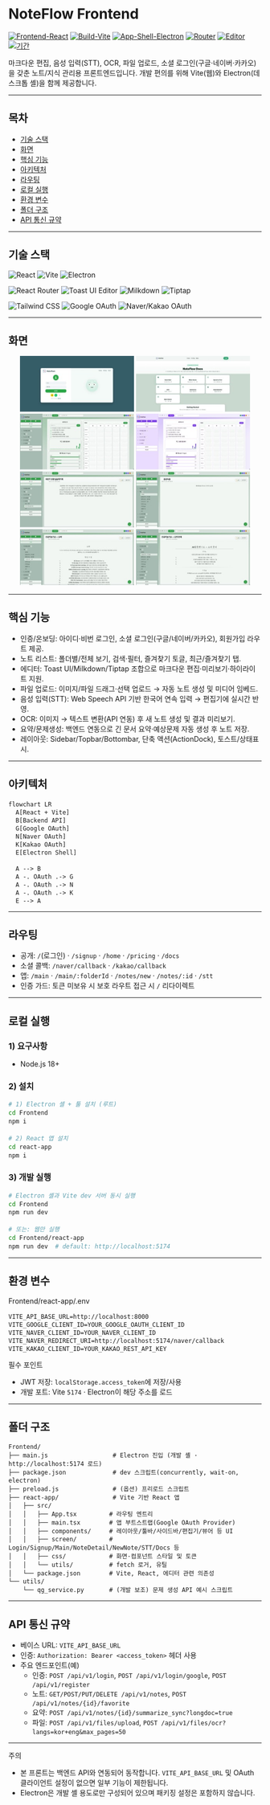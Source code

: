 # NoteFlow Frontend

[![Frontend-React](https://img.shields.io/badge/Frontend-React-61DAFB?logo=react&logoColor=000)](#)
[![Build-Vite](https://img.shields.io/badge/Build-Vite-646CFF?logo=vite&logoColor=fff)](#)
[![App-Shell-Electron](https://img.shields.io/badge/App%20Shell-Electron-2B2E3A?logo=electron&logoColor=9FEAF9)](#)
[![Router](https://img.shields.io/badge/Router-React%20Router-CA4245?logo=reactrouter&logoColor=fff)](#)
[![Editor](https://img.shields.io/badge/Editor-Toast%20UI%20%7C%20Milkdown%20%7C%20Tiptap-4C9?logo=markdown&logoColor=fff)](#)
[![기간](https://img.shields.io/badge/기간-2025.04–2025.10-6E7781)](#)

마크다운 편집, 음성 입력(STT), OCR, 파일 업로드, 소셜 로그인(구글·네이버·카카오)을 갖춘 노트/지식 관리용 프론트엔드입니다. 개발 편의를 위해 Vite(웹)와 Electron(데스크톱 셸)을 함께 제공합니다.

---

## 목차
- [기술 스택](#기술-스택)
- [화면](#화면)
- [핵심 기능](#핵심-기능)
- [아키텍처](#아키텍처)
- [라우팅](#라우팅)
- [로컬 실행](#로컬-실행)
- [환경 변수](#환경-변수)
- [폴더 구조](#폴더-구조)
- [API 통신 규약](#api-통신-규약)

---

## 기술 스택
![React](https://img.shields.io/badge/react-%2320232a.svg?style=for-the-badge&logo=react&logoColor=%2361DAFB)
![Vite](https://img.shields.io/badge/vite-%23646CFF.svg?style=for-the-badge&logo=vite&logoColor=white)
![Electron](https://img.shields.io/badge/electron-2B2E3A.svg?style=for-the-badge&logo=electron&logoColor=9FEAF9)

![React Router](https://img.shields.io/badge/React%20Router-CA4245?style=for-the-badge&logo=reactrouter&logoColor=white)
![Toast UI Editor](https://img.shields.io/badge/Toast%20UI%20Editor-181717?style=for-the-badge)
![Milkdown](https://img.shields.io/badge/Milkdown-2C3E50?style=for-the-badge)
![Tiptap](https://img.shields.io/badge/Tiptap-6E7781?style=for-the-badge)

![Tailwind CSS](https://img.shields.io/badge/Tailwind%20CSS-38B2AC?style=for-the-badge&logo=tailwindcss&logoColor=white)
![Google OAuth](https://img.shields.io/badge/Google%20OAuth-4285F4?style=for-the-badge&logo=google&logoColor=white)
![Naver/Kakao OAuth](https://img.shields.io/badge/Naver%20%7C%20Kakao%20OAuth-03C75A%20%7C%20F7E600?style=for-the-badge)

---

## 화면

<p align="center">
  <!-- 로그인 및 문서 -->
  <img src="./assets/login.jpg" alt="간편 로그인 및 회원가입" width="45%">
  <img src="./assets/Document.jpg" alt="문서 제공 화면" width="45%"><br/>

  <!-- 통계 및 테마 -->
  <img src="./assets/main.jpg" alt="학습 통계 및 분석" width="45%">
  <img src="./assets/theme.jpg" alt="자유로운 테마 선택 기능" width="45%"><br/>

  <!-- OCR 및 음성 기능 -->
  <img src="./assets/OCR.jpg" alt="Image to Text 기능" width="45%">
  <img src="./assets/Record.jpg" alt="실시간 음성 녹음 및 변환" width="45%"><br/>

  <!-- 요약 및 문제 생성 -->
  <img src="./assets/Summary.jpg" alt="요약 기능" width="45%">
  <img src="./assets/Create_P.jpg" alt="예상 문제 자동 생성" width="45%">
</p>

---

## 핵심 기능

- 인증/온보딩: 아이디·비번 로그인, 소셜 로그인(구글/네이버/카카오), 회원가입 라우트 제공.
- 노트 리스트: 폴더별/전체 보기, 검색·필터, 즐겨찾기 토글, 최근/즐겨찾기 탭.
- 에디터: Toast UI/Milkdown/Tiptap 조합으로 마크다운 편집·미리보기·하이라이트 지원.
- 파일 업로드: 이미지/파일 드래그·선택 업로드 → 자동 노트 생성 및 미디어 임베드.
- 음성 입력(STT): Web Speech API 기반 한국어 연속 입력 → 편집기에 실시간 반영.
- OCR: 이미지 → 텍스트 변환(API 연동) 후 새 노트 생성 및 결과 미리보기.
- 요약/문제생성: 백엔드 연동으로 긴 문서 요약·예상문제 자동 생성 후 노트 저장.
- 레이아웃: Sidebar/Topbar/Bottombar, 단축 액션(ActionDock), 토스트/상태표시.

---

## 아키텍처

```mermaid
flowchart LR
  A[React + Vite]
  B[Backend API]
  G[Google OAuth]
  N[Naver OAuth]
  K[Kakao OAuth]
  E[Electron Shell]

  A --> B
  A -. OAuth .-> G
  A -. OAuth .-> N
  A -. OAuth .-> K
  E --> A
```

---

## 라우팅

- 공개: `/`(로그인) · `/signup` · `/home` · `/pricing` · `/docs`
- 소셜 콜백: `/naver/callback` · `/kakao/callback`
- 앱: `/main` · `/main/:folderId` · `/notes/new` · `/notes/:id` · `/stt`
- 인증 가드: 토큰 미보유 시 보호 라우트 접근 시 `/` 리다이렉트

---

## 로컬 실행

### 1) 요구사항
- Node.js 18+

### 2) 설치
```bash
# 1) Electron 셸 + 툴 설치 (루트)
cd Frontend
npm i

# 2) React 앱 설치
cd react-app
npm i
```

### 3) 개발 실행
```bash
# Electron 셸과 Vite dev 서버 동시 실행
cd Frontend
npm run dev

# 또는: 웹만 실행
cd Frontend/react-app
npm run dev  # default: http://localhost:5174
```

---

## 환경 변수

Frontend/react-app/.env

```env
VITE_API_BASE_URL=http://localhost:8000
VITE_GOOGLE_CLIENT_ID=YOUR_GOOGLE_OAUTH_CLIENT_ID
VITE_NAVER_CLIENT_ID=YOUR_NAVER_CLIENT_ID
VITE_NAVER_REDIRECT_URI=http://localhost:5174/naver/callback
VITE_KAKAO_CLIENT_ID=YOUR_KAKAO_REST_API_KEY
```

필수 포인트
- JWT 저장: `localStorage.access_token`에 저장/사용
- 개발 포트: Vite `5174` · Electron이 해당 주소를 로드

---

## 폴더 구조

```
Frontend/
├── main.js                  # Electron 진입 (개발 셸 · http://localhost:5174 로드)
├── package.json             # dev 스크립트(concurrently, wait-on, electron)
├── preload.js               # (옵션) 프리로드 스크립트
├── react-app/               # Vite 기반 React 앱
│   ├── src/
│   │   ├── App.tsx         # 라우팅 엔트리
│   │   ├── main.tsx        # 앱 부트스트랩(Google OAuth Provider)
│   │   ├── components/     # 레이아웃/툴바/사이드바/편집기/뷰어 등 UI
│   │   ├── screen/         # Login/Signup/Main/NoteDetail/NewNote/STT/Docs 등
│   │   ├── css/            # 화면·컴포넌트 스타일 및 토큰
│   │   └── utils/          # fetch 로거, 유틸
│   └── package.json        # Vite, React, 에디터 관련 의존성
└── utils/
    └── qg_service.py       # (개발 보조) 문제 생성 API 예시 스크립트
```

---

## API 통신 규약

- 베이스 URL: `VITE_API_BASE_URL`
- 인증: `Authorization: Bearer <access_token>` 헤더 사용
- 주요 엔드포인트(예)
  - 인증: `POST /api/v1/login`, `POST /api/v1/login/google`, `POST /api/v1/register`
  - 노트: `GET/POST/PUT/DELETE /api/v1/notes`, `POST /api/v1/notes/{id}/favorite`
  - 요약: `POST /api/v1/notes/{id}/summarize_sync?longdoc=true`
  - 파일: `POST /api/v1/files/upload`, `POST /api/v1/files/ocr?langs=kor+eng&max_pages=50`

---

주의
- 본 프론트는 백엔드 API와 연동되어 동작합니다. `VITE_API_BASE_URL` 및 OAuth 클라이언트 설정이 없으면 일부 기능이 제한됩니다.
- Electron은 개발 셸 용도로만 구성되어 있으며 패키징 설정은 포함하지 않습니다.
